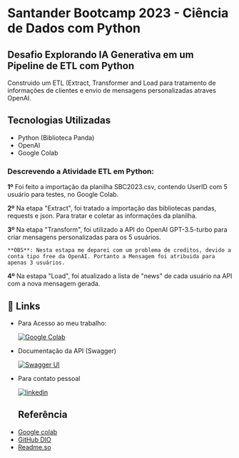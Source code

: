 # Santander Bootcamp 2023 - Ciência de Dados com Python

## Desafio Explorando IA Generativa em um Pipeline de ETL com Python

Construido um ETL (Extract, Transformer and Load para tratamento de informações de clientes e envio de mensagens personalizadas atraves OpenAI.

## Tecnologias Utilizadas
* Python (Biblioteca Panda)
* OpenAI
* Google Colab

### Descrevendo a Atividade ETL em Python:

**1º** 
Foi feito a importação da planilha SBC2023.csv, contendo UserID com 5 usuário para testes, no Google Colab.

**2º** 
Na etapa "Extract", foi tratado a importação das bibliotecas pandas, requests e json. 
Para tratar e coletar as informações da planilha.

**3º**
Na etapa "Transform", foi utilizado a API do OpenAI GPT-3.5-turbo para criar mensagens personalizadas para os 5 usuários.

    **OBS**: Nesta estapa me deparei com um problema de creditos, devido a conta tipo free da OpenAI. Portanto a Mensagem foi atribuida para apenas 3 usuários.

**4º**
Na estapa "Load", foi atualizado a lista de "news" de cada usuário na API com a nova mensagem gerada.


## 🔗 Links
* Para Acesso ao meu trabalho:

    [![Google Colab](https://img.shields.io/badge/Google%20Colab%20-%20?labelColor=rgb&color=%23FF8000)](https://colab.research.google.com/drive/1arxlS0hsi3MbQRU0rlASwiGs5yFa4_o2#scrollTo=YefWfYBoZMN2)

* Documentação da API (Swagger)

    [![Swagger UI](https://img.shields.io/badge/Swagger_UI-ty?labelColor=rgb&color=%2332CD32
    )](https://sdw-2023-prd.up.railway.app/swagger-ui/index.html#/)


* Para contato pessoal

    [![linkedin](https://img.shields.io/badge/linkedin-0A66C2?style=for-the-badge&logo=linkedin&logoColor=white)](https://www.linkedin.com/in/ramon-sieia-59b536b6/)

  ## Referência

 - [Google colab](https://colab.google)
 - [GitHub DIO](https://github.com/digitalinnovationone/santander-dev-week-2023-api)
 - [Readme.so](https://readme.so/pt)

  
